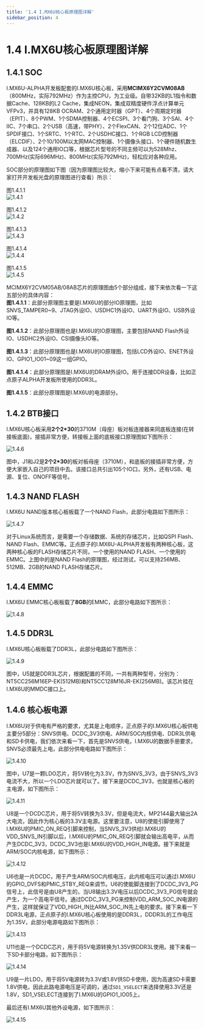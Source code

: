 ```yaml
---
title: '1.4 I.MX6U核心板原理图详解'
sidebar_position: 4
---
```


# 1.4 I.MX6U核心板原理图详解

## 1.4.1 SOC

I.MX6U-ALPHA开发板配套的I.MX6U核心板，采用**MCIMX6Y2CVM08AB**（800MHz，实际792MHz）作为主控CPU，为工业级。自带32KB的L1指令和数据Cache、128KB的L2 Cache，集成NEON，集成双精度硬件浮点计算单元VFPv3，并具有128KB OCRAM、2个通用定时器（GPT）、4个周期定时器（EPIT）、8个PWM、1个SDMA控制器、4个ECSPI、3个看门狗、3个SAI、4个IIC、7个串口、2个USB（高速，带PHY）、2个FlexCAN、2个12位ADC、1个SPDIF接口、1个SRTC、1个RTC、2个USDHC接口、1个RGB LCD控制器（ELCDIF）、2个10/100M以太网MAC控制器、1个摄像头接口、1个硬件随机数生成器、以及124个通用IO口等，根据芯片型号的不同主频可以为528Mhz、700MHz(实际696MHz)、800MHz(实际792MHz)，轻松应对各种应用。

SOC部分的原理图如下图（因为原理图比较大，缩小下来可能有点看不清，请大家打开开发板光盘的原理图进行查看）所示：

图1.4.1.1<br />
![1.4.1](./img/1.4.1.png)

图1.4.1.2<br />
![1.4.2](./img/1.4.2.png)

图1.4.1.3<br />
![1.4.3](./img/1.4.3.png)

图1.4.1.4<br />
![1.4.4](./img/1.4.4.png)

图1.4.1.5<br />
![1.4.5](./img/1.4.5.png)

MCIMX6Y2CVM05AB/08AB芯片的原理图由5个部分组成，接下来依次看一下这五部分的具体内容：<br />
**图1.4.1.1**：此部分原理图主要是I.MX6U的部分IO原理图，比如SNVS_TAMPER0~9、JTAG外设IO、USDHC1外设IO、UART外设IO、USB外设IO等。

**图1.4.1.2**：此部分原理图也是I.MX6U的IO原理图，主要包括NAND Flash外设IO、USDHC2外设IO、CSI摄像头IO等。

**图1.4.1.3**：此部分原理图也是I.MX6U的IO原理图，包括LCD外设IO、ENET外设IO、GPIO1_IO01~09这一组GPIO。

**图1.4.1.4**：此部分原理图是I.MX6U的DRAM外设IO。用于连接DDR设备，比如正点原子ALPHA开发板所使用的DDR3L。

**图1.4.1.5**：此部分原理图是I.MX6U的电源部分。

## 1.4.2 BTB接口

I.MX6U核心板采用**2个2*30**的3710M（母座）板对板连接器来同底板连接(在转接板底面)，接插非常方便，转接板上面的底板接口原理图如下图所示：

![1.4.6](./img/1.4.6.png)

图中，J1和J2是**2个2*30**的板对板母座（3710M），和底板的接插非常方便，方便大家嵌入自己的项目中去。该接口总共引出105个IO口，另外，还有USB、电源、复位、ONOFF等信号。

## 1.4.3 NAND FLASH

I.MX6U NAND版本核心板板载了一个NAND Flash，此部分电路如下图所示：

![1.4.7](./img/1.4.7.png)

对于Linux系统而言，是需要一个存储数据、系统的存储芯片，比如QSPI Flash、NAND Flash、EMMC等。正点原子的I.MX6U-ALPHA开发板有两种核心板，这两种核心板的FLASH存储芯片不同，一个使用的NAND FLASH、一个使用的EMMC。上图中的是NAND Flash的原理图，经过测试，可以支持256MB、512MB、2GB的NAND FLASH存储芯片。

## 1.4.4 EMMC

I.MX6U EMMC核心板板载了**8GB**的EMMC，此部分电路如下图所示：

![1.4.8](./img/1.4.8.png)

## 1.4.5 DDR3L

I.MX6U核心板板载了DDR3L，此部分电路如下图所示：

![1.4.9](./img/1.4.9.png)

图中，U5就是DDR3L芯片，根据配置的不同，一共有两种型号，分别为：NT5CC256M16EP-EK(512MB)和NT5CC128M16JR-EK(256MB)。该芯片挂在I.MX6U的MMDC接口上。 

## 1.4.6 核心板电源

I.MX6U对于供电有严格的要求，尤其是上电顺序，正点原子的I.MX6U核心板供电主要分5部分：SNVS供电、DCDC_3V3供电、ARM/SOC内核供电、DDR3L供电和SD卡供电，我们依次来看一下，首先是SNVS供电，I.MX6U的数据手册要求，SNVS必须最先上电，此部分供电电路如下图所示：

![1.4.10](./img/1.4.10.png)

图中，U7是一颗LDO芯片，将5V转化为3.3V，作为SNVS_3V3，由于SNVS_3V3电流不大，所以一个LDO芯片就可以了。接下来是DCDC_3V3，也就是核心板的主电源，如下图所示：

![1.4.11](./img/1.4.11.png)

U8是一个DCDC芯片，用于将5V转换为3.3V，但是电流大，MP2144最大输出2A大电流，因此作为核心板的3.3V主电源。这里要注意，U8的使能引脚使用了I.MX6U的PMIC_ON_REQ引脚来控制，当SNVS_3V3供给I.MX6U的VDD_SNVS_IN引脚以后，I.MX6U的PMIC_ON_REQ引脚就会输出高电平，从而产生DCDC_3V3，DCDC_3V3也是I.MX6U的VDD_HIGH_IN电源。接下来就是ARM/SOC内核电源，如下图所示：

![1.4.12](./img/1.4.12.png)

U6也是一片DCDC，用于产生ARM/SOC内核电压，此内核电压可以通过I.MX6U的GPIO_DVFS和PMIC_STBY_REQ来调节。U6的使能脚连接到了DCDC_3V3_PG信号上，此信号是由U8产生的，当U8输出3.3V电压以后DCDC_3V3_PG信号就会产生，为一个高电平信号。通过DCDC_3V3_PG来控制VDD_ARM_SOC_IN电源的产生，这样就保证了VDD_HIGH_IN比ARM_SOC_IN先上电的要求。接下来看一下DDR3L电源，正点原子的I.MX6U核心板使用的是DDR3L，DDDR3L的工作电压为1.35V，此部分电源电路如下图所示：

![1.4.13](./img/1.4.13.png)

U11也是一个DCDC芯片，用于将5V电源转换为1.35V供DDR3L使用。接下来看一下SD卡部分电路，如下图所示：

![1.4.14](./img/1.4.14.png)

U9是一片LDO，用于将5V电源转为3.3V或1.8V供SD卡使用，因为高速SD卡需要1.8V供电，因此此路电源电压是可调的，通过`SD1_VSELECT`来选择使用3.3V还是1.8V，SD1_VSELECT连接到了I.MX6U的GPIO1_IO05上。

最后还有I.MX6U其他外设电源，如下图所示：

![1.4.15](./img/1.4.15.png)
